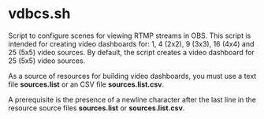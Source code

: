 # vdbcs.sh

   Script to configure scenes for viewing RTMP streams in OBS. This script is intended for creating video dashboards for: 1, 4 (2x2), 9 (3x3), 16 (4x4) and 25 (5x5) video sources. By default, the
script creates a video dashboard for 25 (5x5) video sources.

   As a source of resources for building video dashboards, you must use a text file **sources.list** or an CSV file **sources.list.csv**.

A prerequisite is the presence of a newline character after the last line in the resource source files **sources.list** or **sources.list.csv**.